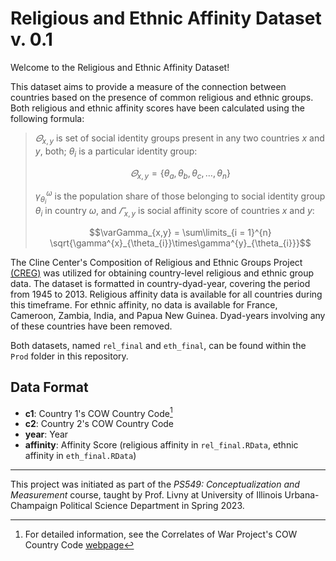 # Religious and Ethnic Affinity Dataset v. 0.1

Welcome to the Religious and Ethnic Affinity Dataset! 

This dataset aims to provide a measure of the connection between countries based on the presence of common religious and ethnic groups. Both religious and ethnic affinity scores have been calculated using the following formula:

>$\varTheta_{x, y}$ is set of social identity groups present in any two countries $x$ and $y$, both; $\theta_{i}$ is a particular identity group:
>```math
>    \varTheta_{x, y} =  \bigl\{ \theta_{a}, \theta_{b}, \theta_{c}, \ldots , \theta_{n} \bigr\}
>```
>
>$\gamma^{\omega}_ {\theta_{i}}$ is the population share of those belonging to social identity group $\theta_{i}$ in country $\omega$, and $\varGamma_{x,y}$ is social affinity score of countries $x$ and $y$:
>
>```math
> \varGamma_{x,y} = \sum\limits_{i = 1}^{n} \sqrt{\gamma^{x}_{\theta_{i}}\times\gamma^{y}_{\theta_{i}}}
>```

The Cline Center's Composition of Religious and Ethnic Groups Project [(CREG)](https://clinecenter.illinois.edu/project/Religious-Ethnic-Identity/composition-religious-and-ethnic-groups-creg-project) was utilized for obtaining country-level religious and ethnic group data. The dataset is formatted in country-dyad-year, covering the period from 1945 to 2013. Religious affinity data is available for all countries during this timeframe. For ethnic affinity, no data is available for France, Cameroon, Zambia, India, and Papua New Guinea. Dyad-years involving any of these countries have been removed.

Both datasets, named `rel_final` and `eth_final`, can be found within the `Prod` folder in this repository.

## Data Format

* **c1**: Country 1's COW Country Code[^1]
* **c2**: Country 2's COW Country Code
* **year**: Year
* **affinity**: Affinity Score (religious affinity in `rel_final.RData`, ethnic affinity in `eth_final.RData`)

***
This project was initiated as part of the *PS549: Conceptualization and Measurement* course, taught by Prof. Livny at University of Illinois Urbana-Champaign Political Science Department in Spring 2023.

[^1]: For detailed information, see the Correlates of War Project's COW Country Code [webpage](https://correlatesofwar.org/cow-country-codes/)
